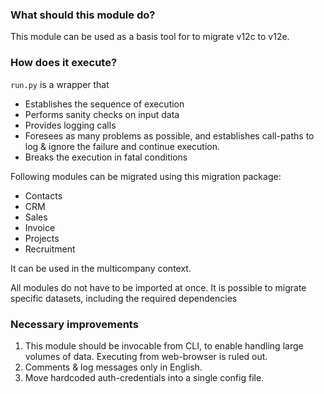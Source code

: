 ### What should this module do?

This module can be used as a basis tool for to migrate v12c to v12e.

### How does it execute?

`run.py` is a wrapper that 

- Establishes the sequence of execution
- Performs sanity checks on input data
- Provides logging calls
- Foresees as many problems as possible, and establishes call-paths to log & ignore the failure and continue execution.
- Breaks the execution in fatal conditions


Following modules can be migrated using this migration package:

- Contacts
- CRM
- Sales
- Invoice
- Projects
- Recruitment

It can be used in the multicompany context.

All modules do not have to be imported at once. 
It is possible to migrate specific datasets, including the required dependencies

### Necessary improvements

1. This module should be invocable from CLI, to enable handling large volumes of data.
Executing from web-browser is ruled out.
2. Comments & log messages only in English.
3. Move hardcoded auth-credentials into a single config file.